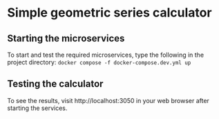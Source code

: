 # Simple geometric series calculator

## Starting the microservices
To start and test the required microservices, type the following in the project directory:
```docker compose -f docker-compose.dev.yml up```

## Testing the calculator
To see the results, visit http://localhost:3050 in your web browser after starting the services.

